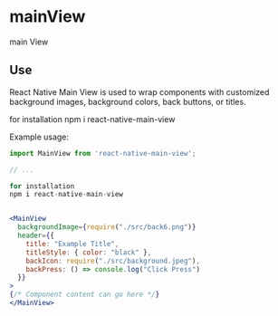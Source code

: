 # mainView
 main View
## Use

React Native Main View is used to wrap components with customized background images, background colors, back buttons, or titles.

for installation
npm i react-native-main-view

Example usage:

```jsx
import MainView from 'react-native-main-view';

// ...

for installation
npm i react-native-main-view


<MainView
  backgroundImage={require("./src/back6.png")}
  header={{
    title: "Example Title",
    titleStyle: { color: "black" },
    backIcon: require("./src/background.jpeg"),
    backPress: () => console.log("Click Press")
  }}
>
{/* Component content can go here */}
</MainView>
